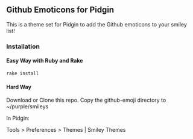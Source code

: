 ## Github Emoticons for Pidgin

This is a theme set for Pidgin to add the Github emoticons to your smiley list!

### Installation

#### Easy Way with Ruby and Rake

    rake install

#### Hard Way

Download or Clone this repo.
Copy the github-emoji directory to ~/purple/smileys

In Pidgin:

Tools > Preferences > Themes | Smiley Themes

